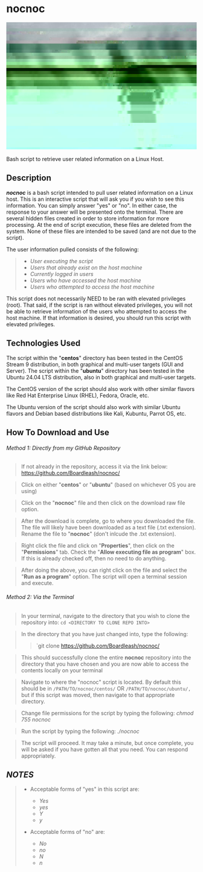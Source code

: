 # nocnoc
![Alt text](./images/who.png)

Bash script to retrieve user related information on a Linux Host.

## Description

***nocnoc*** is a bash script intended to pull user related information on a Linux host.  This is an interactive script that will ask you if you wish to see this information.  You can simply answer "yes" or "no".  In either case, the response to your answer will be presented onto the terminal.  There are several hidden files created in order to store information for more processing.  At the end of script execution, these files are deleted from the system.  None of these files are intended to be saved (and are not due to the script).

The user information pulled consists of the following:

>	- *User executing the script*
>	- *Users that already exist on the host machine*
>	- *Currently logged in users*
>	- *Users who have accessed the host machine*
>	- *Users who attempted to access the host machine*

This script does not necessarily NEED to be ran with elevated privileges (root).  That said, if the script is ran without elevated privileges, you will not be able to retrieve information of the users who attempted to access the host machine.  If that information is desired, you should run this script with elevated privileges.

## Technologies Used

The script within the "**centos**" directory has been tested in the CentOS Stream 9 distribution, in both graphical and multi-user targets (GUI and Server).  The script within the "**ubuntu**" directory has been tested in the Ubuntu 24.04 LTS distribution, also in both graphical and multi-user targets.

The CentOS version of the script should also work with other similar flavors like Red Hat Enterprise Linux (RHEL), Fedora, Oracle, etc.

The Ubuntu version of the script should also work with similar Ubuntu flavors and Debian based distributions like Kali, Kubuntu, Parrot OS, etc.

## How To Download and Use

###### Method 1: Directly from my GitHub Repository

>	If not already in the repository, access it via the link below:
>		https://github.com/Boardleash/nocnoc/

>	Click on either "**centos**" or "**ubuntu**" (based on whichever OS you are using)

>	Click on the "**nocnoc**" file and then click on the download raw file option.

>	After the download is complete, go to where you downloaded the file.  The file will likely have been downloaded as a text file (.txt extension).  Rename the file to "**nocnoc**" (don't inlcude the .txt extension).

>	Right click the file and click on "**Properties**", then click on the "**Permissions**" tab.  Check the "**Allow executing file as program**" box.
>		If this is already checked off, then no need to do anything.

>	After doing the above, you can right click on the file and select the "**Run as a program**" option.  The script will open a terminal session and execute.

###### Method 2: Via the Terminal

>	In your terminal, navigate to the directory that you wish to clone the repository into:
>	`cd <DIRECTORY TO CLONE REPO INTO>`

>	In the directory that you have just changed into, type the following:
>	> `git clone https://github.com/Boardleash/nocnoc/

>	This should successfully clone the entire **nocnoc** repository into the directory that you have chosen and you are now able to access the contents locally on your terminal

>	Navigate to where the "nocnoc" script is located.  By default this should be in `/PATH/TO/nocnoc/centos/` OR `/PATH/TO/nocnoc/ubuntu/,` but if this script was moved, then navigate to that appropriate directory.

>	Change file permissions for the script by typing the following:
>		*chmod 755 nocnoc*

>	Run the script by typing the following:
>		*./nocnoc*

>	The script will proceed.  It may take a minute, but once complete, you will be asked if you have gotten all that you need.  You can respond appropriately.
## ***NOTES***

>	- Acceptable forms of "yes" in this script are: 
>		- *Yes*
>		- *yes*
>		- *Y*
>		- *y*
>	
>	- Acceptable forms of "no" are:
>		- *No*
>		- *no*
>		- *N*
>		- *n*
